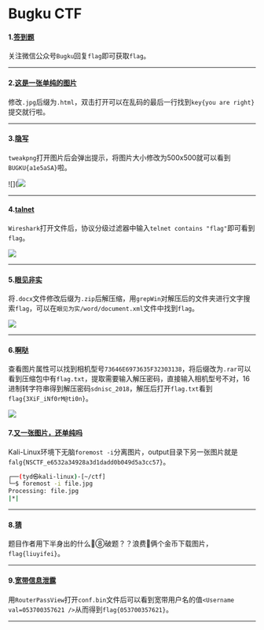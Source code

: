 # Bugku CTF

#### 1.[签到题](https://www.amanctf.com/challenges/detail/id/1.html)

关注微信公众号`Bugku`回复`flag`即可获取`flag`。

------

#### 2.[这是一张单纯的图片](https://www.amanctf.com/challenges/detail/id/2.html)

修改`.jpg`后缀为`.html`，双击打开可以在乱码的最后一行找到`key{you are right}`提交就行啦。

------

#### 3.[隐写](https://www.amanctf.com/challenges/detail/id/3.html)

`tweakpng`打开图片后会弹出提示，将图片大小修改为500x500就可以看到`BUGKU{a1e5aSA}`啦。

![](![](https://paper.tanyaodan.com/amanctf/3/2.png)

------

#### 4.[talnet](https://www.amanctf.com/challenges/detail/id/4.html)

`Wireshark`打开文件后，协议分级过滤器中输入`telnet contains "flag"`即可看到`flag`。

![](https://paper.tanyaodan.com/amanctf/4/1.png)

------

#### 5.[眼见非实]()

将`.docx`文件修改后缀为`.zip`后解压缩，用`grepWin`对解压后的文件夹进行文字搜索`flag`，可以在`眼见为实/word/document.xml`文件中找到`flag`。

![](https://paper.tanyaodan.com/amanctf/5/1.png)

------

#### 6.[啊哒](https://www.amanctf.com/challenges/detail/id/6.html)

查看图片属性可以找到相机型号`73646E6973635F32303138`，将后缀改为`.rar`可以看到压缩包中有`flag.txt`，提取需要输入解压密码，直接输入相机型号不对，16进制转字符串得到解压密码`sdnisc_2018`，解压后打开`flag.txt`看到`flag{3XiF_iNf0rM@ti0n}`。

![](https://paper.tanyaodan.com/amanctf/6/1.png)



#### 7.[又一张图片，还单纯吗](https://www.amanctf.com/challenges/detail/id/7.html)

Kali-Linux环境下无脑`foremost -i`分离图片，output目录下另一张图片就是`falg{NSCTF_e6532a34928a3d1dadd0b049d5a3cc57}`。

```bash
┌──(tyd㉿kali-linux)-[~/ctf]
└─$ foremost -i file.jpg                
Processing: file.jpg
|*|
```

------

#### 8.[猜](https://www.amanctf.com/challenges/detail/id/8.html)

题目作者用下半身出的什么🐔⑧破题？？浪费👴俩个金币下载图片，`flag{liuyifei}`。

------

#### 9.[宽带信息泄露](https://www.amanctf.com/challenges/detail/id/9.html)

用`RouterPassView`打开`conf.bin`文件后可以看到宽带用户名的值`<Username val=053700357621 />`从而得到`flag{053700357621}`。

------